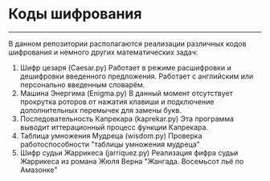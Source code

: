 # Коды шифрования
---
В данном репозитории располагаются реализации различных кодов шифрования и немного других математических задач:

1.    Шифр цезаря (Caesar.py)
  Работает в режиме расшифровки и дешифровки введенного предложения. Работает с английским или персонально введенным словарём.
2.    Машина Энергима (Enigma.py)
  В данный момент отсутствует прокрутка роторов от нажатия клавиши и подключение дополнительных перемычек для замены букв.
3.    Последовательность Капрекара (kaprekar.py)
  Эта программа выводит иттерационный процесс функции Капрекара.
4.    Таблица умножения Мудреца (wisdom.py)
  Проверка работоспособности "таблицы умножения мудреца"
5.    Шифр судьи Жаррикеса (jarriquez.py)
  Реализация фифра судьи Жаррикеса из романа Жюля Верна "Жангада. Восемьсот льё по Амазонке"
